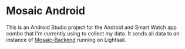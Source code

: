 # Mosaic Android
This is an Android Studio project for the Android and Smart Watch app combo that I'm currently using to collect my data. It sends all data to an instance of [Mosaic-Backend](https://github.com/gusjengis/Mosaic-Backend) running on Lightsail.
